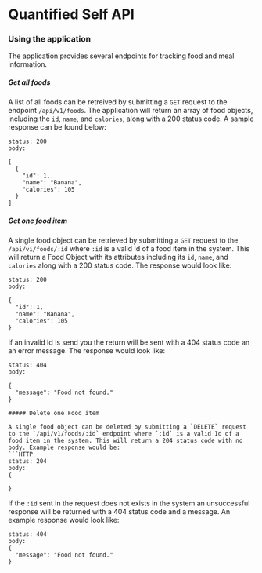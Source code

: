 # Quantified Self API

### Using the application

The application provides several endpoints for tracking food and meal information.

##### Get all foods

A list of all foods can be retreived by submitting a `GET` request to the endpoint `/api/v1/foods`. The application will return an array of food objects, including the `id`, `name`, and `calories`, along with a 200 status code. A sample response can be found below:

``` HTTP
status: 200
body:

[
  {
    "id": 1,
    "name": "Banana",
    "calories": 105
  }
]
```
##### Get one food item

A single food object can be retrieved by submitting a `GET` request to the `/api/vi/foods/:id` where `:id` is a valid Id of a food item in the system. This will return a Food Object with its attributes including its `id`, `name`, and `calories` along with a 200 status code. The response would look like:

```HTTP
status: 200
body:

{
  "id": 1,
  "name": "Banana",
  "calories": 105
}
```
If an invalid Id is send you the return will be sent with a 404 status code an an error message. The response would look like:

```HTTP
status: 404
body:

{
  "message": "Food not found."
}

##### Delete one Food item

A single food object can be deleted by submitting a `DELETE` request to the `/api/v1/foods/:id` endpoint where `:id` is a valid Id of a food item in the system. This will return a 204 status code with no body. Example response would be:
```HTTP
status: 204
body:
{

}
```
If the `:id` sent in the request does not exists in the system an unsuccessful response will be returned with a 404 status code and a message. An example response would look like:
```HTTP
status: 404
body:
{
  "message": "Food not found."
}
```
